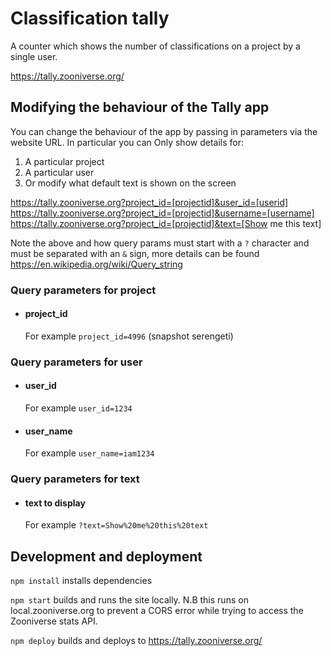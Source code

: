 # Classification tally

A counter which shows the number of classifications on a project by a single user.

https://tally.zooniverse.org/

## Modifying the behaviour of the Tally app

You can change the behaviour of the app by passing in parameters via the website URL. In particular you can Only show details for:
  1. A particular project
  0. A particular user
  2. Or modify what default text is shown on the screen

https://tally.zooniverse.org?project_id=[projectid]&user_id=[userid]
https://tally.zooniverse.org?project_id=[projectid]&username=[username]
https://tally.zooniverse.org?project_id=[projectid]&text=[Show me this text]

Note the above and how query params must start with a `?` character and must be separated with an `&` sign, more details can be found https://en.wikipedia.org/wiki/Query_string

### Query parameters for project

- #### project_id

  For example `project_id=4996` (snapshot serengeti)

### Query parameters for user

- #### user_id

  For example `user_id=1234`

- #### user_name

  For example `user_name=iam1234`

### Query parameters for text
- #### text to display

  For example `?text=Show%20me%20this%20text`

## Development and deployment

`npm install` installs dependencies

`npm start` builds and runs the site locally. N.B this runs on local.zooniverse.org to prevent a CORS error while trying to access the Zooniverse stats API.

`npm deploy` builds and deploys to https://tally.zooniverse.org/
